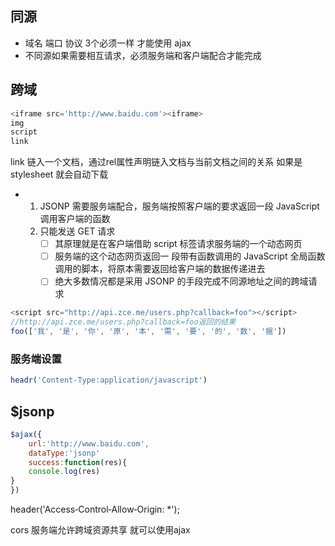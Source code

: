 ## 同源

- 域名 端口 协议  3个必须一样 才能使用 ajax
- 不同源如果需要相互请求，必须服务端和客户端配合才能完成

## 跨域

```javascript
<iframe src='http://www.baidu.com'><iframe>
img
script
link
```

link 链入一个文档，通过rel属性声明链入文档与当前文档之间的关系 如果是stylesheet 就会自动下载

- 1. JSONP 需要服务端配合，服务端按照客户端的要求返回一段 JavaScript 调用客户端的函数 
  2. 只能发送 GET 请求
     - [ ] 其原理就是在客户端借助 script 标签请求服务端的一个动态网页
     - [ ] 服务端的这个动态网页返回一 段带有函数调用的 JavaScript 全局函数调用的脚本，将原本需要返回给客户端的数据传递进去
     - [ ] 绝大多数情况都是采用 JSONP 的手段完成不同源地址之间的跨域请求

```javascript
<script src="http://api.zce.me/users.php?callback=foo"></script>
//http://api.zce.me/users.php?callback=foo返回的结果
foo(['我', '是', '你', '原', '本', '需', '要', '的', '数', '据'])
```

### 服务端设置

```javascript
headr('Content-Type:application/javascript')
```



## $jsonp

```javascript
$ajax({
    url:'http://www.baidu.com',
    dataType:'jsonp'
    success:function(res){
    console.log(res)
}
})
```

header('Access‐Control‐Allow‐Origin: *');

cors 服务端允许跨域资源共享 就可以使用ajax